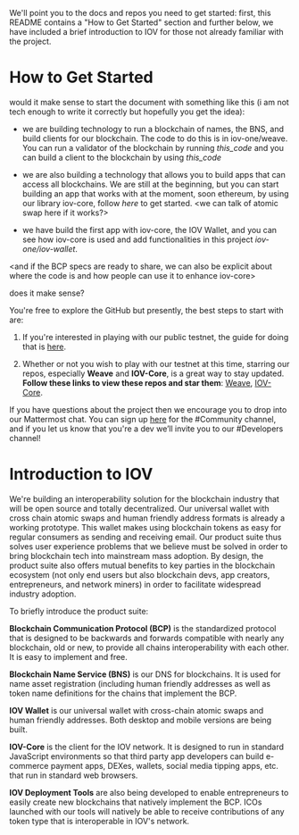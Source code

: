 We'll point you to the docs and repos you need to get started: first, this README contains a "How to Get Started" section and further below, we have included a brief introduction to IOV for those not already familiar with the project. 

# How to Get Started

would it make sense to start the document with something like this (i am not tech enough to write it correctly but hopefully you get the idea):

- we are building technology to run a blockchain of names, the BNS, and build clients for our blockchain. The code to do this is in iov-one/weave. You can run a validator of the blockchain by running _this_code_ and you can build a client to the blockchain by using _this_code_

- we are also building a technology that allows you to build apps that can access all blockchains. We are still at the beginning, but you can start building an app that works with <tendermint and lisk> at the moment, soon ethereum, by using our library iov-core, follow _here_ to get started. <we can talk of atomic swap here if it works?>

- we have build the first app with iov-core, the IOV Wallet, and you can see how iov-core is used and add functionalities in this project _iov-one/iov-wallet_.

<and if the BCP specs are ready to share, we can also be explicit about where the code is and how people can use it to enhance iov-core>

does it make sense?

You're free to explore the GitHub but presently, the best steps to start with are:

1. If you're interested in playing with our public testnet, the guide for doing that is [here](https://github.com/iov-one/iov-core/blob/master/packages/iov-core/README.md "How to Use IOV-Core").

2. Whether or not you wish to play with our testnet at this time, starring our repos, especially **Weave** and **IOV-Core**, is a great way to stay updated. **Follow these links to view these repos and star them**: [Weave](https://github.com/iov-one/weave "Weave Repository"), [IOV-Core](https://github.com/iov-one/iov-core "IOV-Core Repository").

If you have questions about the project then we encourage you to drop into our Mattermost chat. You can sign up [here](https://t.co/Bb2DBHDLUQ "IOV Community Chat") for the #Community channel, and if you let us know that you're a dev we’ll invite you to our #Developers channel!

# Introduction to IOV

We're building an interoperability solution for the blockchain industry that will be open source and totally decentralized. Our universal wallet with cross chain atomic swaps and human friendly address formats is already a working prototype. This wallet makes using blockchain tokens as easy for regular consumers as sending and receiving email. Our product suite thus solves user experience problems that we believe must be solved in order to bring blockchain tech into mainstream mass adoption. By design, the product suite also offers mutual benefits to key parties in the blockchain ecosystem (not only end users but also blockchain devs, app creators, entrepreneurs, and network miners) in order to facilitate widespread industry adoption.

To briefly introduce the product suite:

**Blockchain Communication Protocol (BCP)** is the standardized protocol that is designed to be backwards and forwards compatible with nearly any blockchain, old or new, to provide all chains interoperability with each other. It is easy to implement and free.

**Blockchain Name Service (BNS)** is our DNS for blockchains. It is used for name asset registration (including human friendly addresses as well as token name definitions for the chains that implement the BCP.

**IOV Wallet** is our universal wallet with cross-chain atomic swaps and human friendly addresses. Both desktop and mobile versions are being built.

**IOV-Core** is the client for the IOV network. It is designed to run in standard JavaScript environments so that third party app developers can build e-commerce payment apps, DEXes, wallets, social media tipping apps, etc. that run in standard web browsers.

**IOV Deployment Tools** are also being developed to enable entrepreneurs to easily create new blockchains that natively implement the BCP. ICOs launched with our tools will natively be able to receive contributions of any token type that is interoperable in IOV's network.

